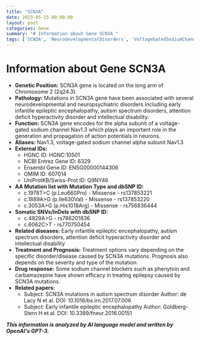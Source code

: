 ```yaml
---
title: "SCN3A"
date: 2023-05-15 00:00:00
layout: post
categories: Gene
summary: "# Information about Gene SCN3A "
tags: ['SCN3A', 'NeurodevelopmentalDisorders', 'VoltageGatedSodiumChannel', 'MissenseMutation', 'Epilepsy', 'DrugResponse', 'AutismSpectrumDisorder', 'IntellectualDisability']
---
```


# Information about Gene SCN3A 

- **Genetic Position:** SCN3A gene is located on the long arm of Chromosome 2 (2q24.3).
- **Pathology:** Mutations in SCN3A gene have been associated with several neurodevelopmental and neuropsychiatric disorders including early infantile epileptic encephalopathy, autism spectrum disorders, attention deficit hyperactivity disorder and intellectual disability.
- **Function:** SCN3A gene encodes for the alpha subunit of a voltage-gated sodium channel Nav1.3 which plays an important role in the generation and propagation of action potentials in neurons. 
- **Aliases:** Nav1.3, voltage-gated sodium channel alpha subunit Nav1.3
- **External IDs:**
    - HGNC ID: HGNC:10501
    - NCBI Entrez Gene ID: 6329
    - Ensembl Gene ID: ENSG00000144306
    - OMIM ID: 607014
    - UniProtKB/Swiss-Prot ID: Q9NY46
- **AA Mutation list with Mutation Type and dbSNP ID:**
    - c.1978T>C (p.Leu660Pro) - Missense - rs137853221
    - c.1889A>G (p.Ile630Val) - Missense - rs137853220
    - c.3053A>G (p.His1018Arg) - Missense - rs756836444
- **Somatic SNVs/InDels with dbSNP ID:**
    - c.4829A>G - rs786201836
    - c.6062C>T - rs770750454
- **Related diseases:** Early infantile epileptic encephalopathy, autism spectrum disorders, attention deficit hyperactivity disorder and intellectual disability
- **Treatment and Prognosis:** Treatment options vary depending on the specific disorder/disease caused by SCN3A mutations. Prognosis also depends on the severity and type of the mutation. 
- **Drug response:** Some sodium channel blockers such as phenytoin and carbamazepine have shown efficacy in treating epilepsy caused by SCN3A mutations.
- **Related papers:**
    - Subject: SCN3A mutations in autism spectrum disorder
      Author: de Lacy N et al.
      DOI: 10.1016/bs.irn.2017.07.006
    - Subject: Early infantile epileptic encephalopathy
      Author: Goldberg-Stern H et al.
      DOI: 10.3389/fneur.2016.00151

**_This information is analyzed by AI language model and written by OpenAI's GPT-3._**